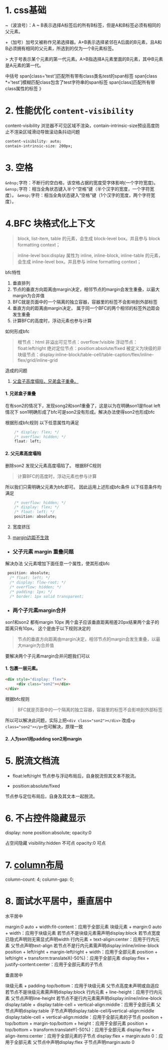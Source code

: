 # 1. css基础

~（波浪号）：A ~ B表示选择A标签后的所有B标签，但是A和B标签必须有相同的父元素。

+（加号）加号又被称作兄弟选择器。A+B表示选择紧邻在A后面的B元素，且A和B必须拥有相同的父元素，所选到的仅为一个B元素标签。

\> 大于号表示某个元素的第一代元素。A>B指选择A元素里面的B元素，其中B元素是A元素的第一代。

中括号
span[class='test']匹配所有带有class类名test的span标签
span[class *='test']模糊匹配class包含了test字符串的span标签
span[class]匹配所有带class属性的标签
》
# 2. 性能优化 `content-visibility`
content-visibility 浏览器不可见区域不渲染，contain-intrinsic-size预设高度防止不渲染区域滑动导致滚动条抖动问题
```css
content-visibility: auto;
contain-intrinsic-size: 200px;
```


# 3. 空格
`&nbsp;`字符：不断行的空白格，该空格占据的宽度受字体影响(一个字符宽度)。
`&ensp;`字符：相当全角状态键入半个“空格”键（半个汉字的宽度，一个字符宽度）。
`&emsp;`字符：相当全角状态键入“空格”键（1个汉字的宽度，两个字符宽度）。

# 4.BFC 块格式化上下文

>  block, list-item, table 的元素，会生成 block-level box。并且参与 block formatting context；  

>inline-level box:display 属性为 inline, inline-block, inline-table 的元素，会生成 inline-level box。并且参与 inline formatting context；

bfc特性 
1. 垂直排列
2. 节点的垂直方向距离由margin决定，相邻节点的margin会发生重叠，以最大margin为合并值
3. BFC就是页面中的一个隔离的独立容器，容器里的标签不会影响到外部标签
4. 垂直方向的距离由margin决定， 属于同一个BFC的两个相邻的标签外边距会发生重叠
5. 计算BFC的高度时，浮动元素也参与计算


如何形成bfc
> 根节点：html
非溢出可见节点：overflow:!visible
浮动节点：float:left/right
绝对定位节点：position:absolute/fixed
被定义为块级的非块级节点：display:inline-block/table-cell/table-caption/flex/inline-flex/grid/inline-grid


造成的问题
1. [父盒子高度塌陷，兄弟盒子重叠。](./浮动元素对bfc影响.html)

#### 1. 兄弟盒子重叠
在有son2的情况下，发现song2和son1重叠了，这是以为在明确son1是float left情况下 son1明确形成了bfc可是son2没有形成。解决办法使得son2也形成bfc

根据形成bfc规则 以下任意属性均满足
```css
    /* display: flex; */
    /* overflow: hidden; */
    float: left;
```
#### 2. 父元素高度塌陷
删除son2 发现父元素高度塌陷了。
根据BFC规则 
>  计算BFC的高度时，浮动元素也参与计算

所以我们只需明确父元素为bfc即可。
因此运用上述形成bfc条件
以下任意条件均满足
```css
    /* overflow: hidden; */
    /* display: flex; */
    /* float: left; */
    position: absolute;
```


2. 宽度挤压

3. [margin边距不生效](./父子margin重叠.html)

  - ### 父子元素 margin 重叠问题
  解决办法 父元素增加下面任意一个属性，使其形成bfc
  ```css
   position: absolute;
    /* float: left; */
    /* display: flow-root; */
    /* overflow: hidden; */
    /* padding: 1px; */
    /* border: 1px solid transparent;

```

  - ### 两个子元素margin合并

son1和son2 都有margin 10px 两个盒子应该垂直距离相差20px结果两个盒子的距离只有10px。
这个是由于以下规则决定的
> 节点的垂直方向距离由margin决定，相邻节点的margin会发生重叠，以最大margin为合并值

  要解决两个子元素margin合并问题我们可以
 #### 1. 包裹一层元素。

  ```html
  <div style="display: flex">
       <div class="son2"></div>
</div>
  ```
根据bfc规则
>BFC就是页面中的一个隔离的独立容器，容器里的标签不会影响到外部标签

所以可以解决此问题，实际上把`<div class="son2"></div>` 改成`<p class="son2"></p>`也可解决，原理一致

 #### 2. 人为son1用padding son2用margin





# 5. 脱流文档流
- float:left/right
节点参与浮动布局后，自身脱流但其文本不脱流。

- position:absolute/fixed

节点参与定位布局后，自身及其文本一起脱流。

# 6. 不占控件隐藏显示
display: none
position:absolute; opacity:0

占空间隐藏
visibility:hidden 不可点
opacity:0  可点

# 7. [column布局](./column%E5%B8%83%E5%B1%80.html)

column-count: 4;
column-gap: 0;

# 8. 面试水平居中，垂直居中
水平居中

margin:0 auto + width:fit-content：应用于全部元素
块级元素 + margin:0 auto + width：应用于块级元素
若节点不是块级元素需声明display:block
若节点宽度已隐式声明则无需显式声明width
行内元素 + text-aligin:center：应用于行内元素
父节点声明text-align
若节点不是行内元素需声明display:inline/inline-block
position + left/right + margin-left/right + width：应用于全部元素
position + left/right + transform:translateX(-50%)：应用于全部元素
display:flex + justify-content:center：应用于全部元素的子节点


垂直居中

块级元素 + padding-top/bottom：应用于块级元素
父节点高度未声明或自适应
若节点不是块级元素需声明display:block
行内元素 + line-height：应用于行内元素
父节点声明line-height
若节点不是行内元素需声明display:inline/inline-block
display:table + display:table-cell + vertical-align:middle：应用于全部元素
父节点声明display:table
子节点声明display:table-cell与vertical-align:middle
display:table-cell + vertical-align:middle：应用于全部元素的子节点
position + top/bottom + margin-top/bottom + height：应用于全部元素
position + top/bottom + transform:translateY(-50%)：应用于全部元素
display:flex + align-items:center：应用于全部元素的子节点
display:flex + margin:auto 0：应用于全部元素
父节点中声明display:flex
子节点声明margin:auto 0
